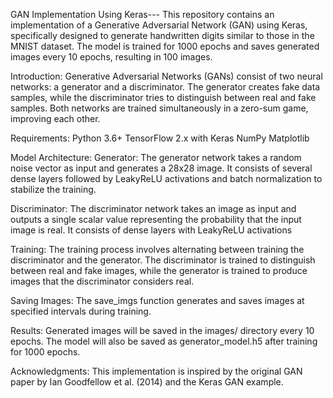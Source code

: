 GAN Implementation Using Keras---
This repository contains an implementation of a Generative Adversarial Network (GAN) using Keras, 
specifically designed to generate handwritten digits similar to those in the MNIST dataset.
The model is trained for 1000 epochs and saves generated images every 10 epochs, resulting in 100 images.

Introduction:
Generative Adversarial Networks (GANs) consist of two neural networks: a generator and a discriminator. The generator creates fake data samples,
while the discriminator tries to distinguish between real and fake samples. Both networks are trained simultaneously in a zero-sum game, improving each other.

Requirements:
Python 3.6+    TensorFlow 2.x with Keras
NumPy          Matplotlib

Model Architecture:
Generator:
The generator network takes a random noise vector as input and generates a 28x28 image. 
It consists of several dense layers followed by LeakyReLU activations and batch normalization to stabilize the training.

Discriminator:
The discriminator network takes an image as input and outputs a single scalar value representing the probability that the input image is real.
It consists of dense layers with LeakyReLU activations

Training:
The training process involves alternating between training the discriminator and the generator. 
The discriminator is trained to distinguish between real and fake images, while the generator is trained to produce images that the discriminator considers real.

Saving Images:
The save_imgs function generates and saves images at specified intervals during training.

Results:
Generated images will be saved in the images/ directory every 10 epochs. The model will also be saved as generator_model.h5 after training for 1000 epochs.

Acknowledgments:
This implementation is inspired by the original GAN paper by Ian Goodfellow et al. (2014) and the Keras GAN example. 
